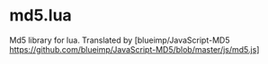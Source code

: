 # md5.lua
Md5 library for lua. Translated by [blueimp/JavaScript-MD5 https://github.com/blueimp/JavaScript-MD5/blob/master/js/md5.js]
